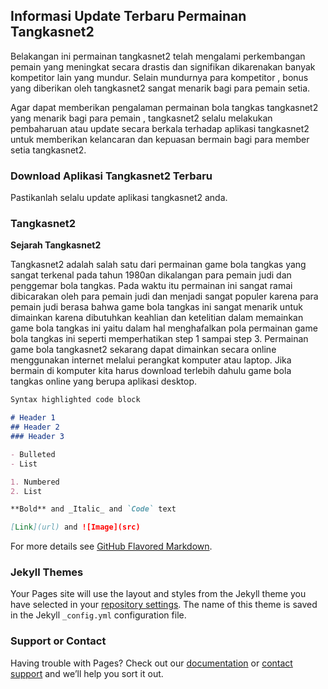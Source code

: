 ## Informasi Update Terbaru Permainan Tangkasnet2

Belakangan ini permainan tangkasnet2 telah mengalami perkembangan pemain yang meningkat secara drastis dan signifikan dikarenakan banyak kompetitor lain yang mundur. Selain mundurnya para kompetitor , bonus yang diberikan oleh tangkasnet2 sangat menarik bagi para pemain setia.

Agar dapat memberikan pengalaman permainan bola tangkas tangkasnet2 yang menarik bagi para pemain , tangkasnet2 selalu melakukan pembaharuan atau update secara berkala terhadap aplikasi tangkasnet2 untuk memberikan kelancaran dan kepuasan bermain bagi para member setia tangkasnet2.

### Download Aplikasi Tangkasnet2 Terbaru

Pastikanlah selalu update aplikasi tangkasnet2 anda.

### Tangkasnet2

**Sejarah Tangkasnet2**

Tangkasnet2 adalah salah satu dari permainan game bola tangkas yang sangat terkenal pada tahun 1980an dikalangan para pemain judi dan penggemar bola tangkas. Pada waktu itu permainan ini sangat ramai dibicarakan oleh para pemain judi dan menjadi sangat populer karena para pemain judi berasa bahwa game bola tangkas ini sangat menarik untuk dimainkan karena dibutuhkan keahlian dan ketelitian dalam memainkan game bola tangkas ini yaitu dalam hal menghafalkan pola permainan game bola tangkas ini seperti memperhatikan step 1 sampai step 3.
Permainan game bola tangkasnet2 sekarang dapat dimainkan secara online menggunakan internet melalui perangkat komputer atau laptop. Jika bermain di komputer kita harus download terlebih dahulu game bola tangkas online yang berupa aplikasi desktop.


```markdown
Syntax highlighted code block

# Header 1
## Header 2
### Header 3

- Bulleted
- List

1. Numbered
2. List

**Bold** and _Italic_ and `Code` text

[Link](url) and ![Image](src)
```

For more details see [GitHub Flavored Markdown](https://guides.github.com/features/mastering-markdown/).

### Jekyll Themes

Your Pages site will use the layout and styles from the Jekyll theme you have selected in your [repository settings](https://github.com/bolatangkasnet/tangkasnet2.cc/settings). The name of this theme is saved in the Jekyll `_config.yml` configuration file.

### Support or Contact

Having trouble with Pages? Check out our [documentation](https://help.github.com/categories/github-pages-basics/) or [contact support](https://github.com/contact) and we’ll help you sort it out.
